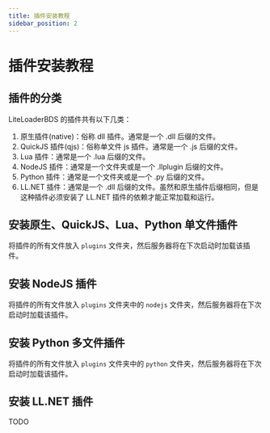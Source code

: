 ```yaml
---
title: 插件安装教程
sidebar_position: 2
---
```


# 插件安装教程

## 插件的分类

LiteLoaderBDS 的插件共有以下几类：

1. 原生插件(native)：俗称 dll 插件。通常是一个 .dll 后缀的文件。
2. QuickJS 插件(qjs)：俗称单文件 js 插件。通常是一个 .js 后缀的文件。
3. Lua 插件：通常是一个 .lua 后缀的文件。
4. NodeJS 插件：通常是一个文件夹或是一个 .llplugin 后缀的文件。
5. Python 插件：通常是一个文件夹或是一个 .py 后缀的文件。
6. LL.NET 插件：通常是一个 .dll 后缀的文件。虽然和原生插件后缀相同，但是这种插件必须安装了 LL.NET 插件的依赖才能正常加载和运行。

## 安装原生、QuickJS、Lua、Python 单文件插件

将插件的所有文件放入 `plugins` 文件夹，然后服务器将在下次启动时加载该插件。

## 安装 NodeJS 插件

将插件的所有文件放入 `plugins` 文件夹中的 `nodejs` 文件夹，然后服务器将在下次启动时加载该插件。

## 安装 Python 多文件插件

将插件的所有文件放入 `plugins` 文件夹中的 `python` 文件夹，然后服务器将在下次启动时加载该插件。

## 安装 LL.NET 插件

TODO
